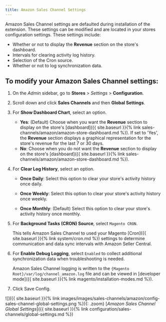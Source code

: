 ```yaml
---
title: Amazon Sales Channel Settings
---
```



Amazon Sales Channel settings are defaulted during installation of the extension. These settings can be modified and are located in your stores configuration settings. These settings include:

- Whether or not to display the **Revenue** section on the store's dashboard.
- Intervals for clearing activity log history.
- Selection of the Cron source.
- Whether or not to log synchronization data.

## To modify your Amazon Sales Channel settings:

1. On the _Admin_ sidebar, go to **Stores** > _Settings_ > **Configuration**.

1. Scroll down and click **Sales Channels** and then **Global Settings**. 

1. For **Show Dashboard Chart**, select an option.

    - **Yes**: (Default) Choose when you want the **Revenue** section to display on the store's [dashboard]({{ site.baseurl }}{% link sales-channels/amazon/amazon-store-dashboard.md %}). If set to 'Yes', the **Revenue** section displays a graphical representation for the store's revenue for the last 7 or 30 days.
    - **No**: Choose when you do not want the **Revenue** section to display on the store's [dashboard]({{ site.baseurl }}{% link sales-channels/amazon/amazon-store-dashboard.md %}).

1. For **Clear Log History**, select an option.

    - **Once Daily**: Select this option to clear your store's activity history once daily.

    - **Once Weekly**: Select this option to clear your store's activity history once weekly.

    - **Once Monthly**: (Default) Select this option to clear your store's activity history once monthly.

1. For **Background Tasks (CRON) Source**, select `Magento CRON`.

   This tells Amazon Sales Channel to used your Magento [Cron]({{ site.baseurl }}{% link system/cron.md %}) settings to determine communication and data sync intervals with Amazon Seller Central.

1. For **Enable Debug Logging**, select `Enabled` to collect additional synchronization data when troubleshooting is needed.

   Amazon Sales Channel logging is written to the `{Magento Root}/var/log/channel_amazon.log` file and can be viewed in [developer mode]({{ site.baseurl }}{% link magento/installation-modes.md %}).

1. Click <span class="btn">Save Config</span>.

![]({{ site.baseurl }}{% link images/images/sales-channels/amazon/config-sales-channel-global-settings.png %}){: .zoom}
[_Amazon Sales Channel Global Settings_]({{ site.baseurl }}{% link configuration/sales-channels/global-settings.md %})
